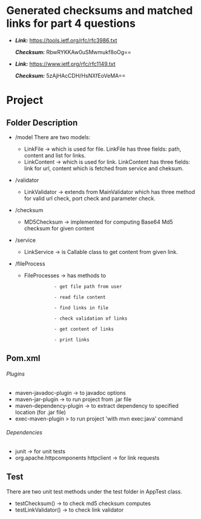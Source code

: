 **Generated checksums and matched links for part 4 questions**
==================

 * ***Link:*** https://tools.ietf.org/rfc/rfc3986.txt

   ***Checksum:*** RbwRYKKAw0uSMwmukf8oOg==

* ***Link:*** https://www.ietf.org/rfc/rfc1149.txt

  ***Checksum:*** 5zAjHAcCDH/HsNXfEoVeMA==


**Project**
==================

Folder Description
------------------
* /model 
   There are two models:
   * LinkFile -> which is used for file. LinkFile has three fields: path, content and list for links.
   * LinkContent -> which is used for link. LinkContent has three fields: link for url, content which is fetched from service and cheksum.
   
* /validator
   * LinkValidator -> extends from MainValidator which has three method for valid url check, port check and parameter check.
 
* /checksum
   * MD5Checksum -> implemented for computing Base64 Md5 checksum for given content
   
* /service
   * LinkService -> is Callable class to get content from given link.
   
* /fileProcess
   * FileProcesses -> has methods to
   
                    - get file path from user
                    
                    - read file content
                    
                    - find links in file
                    
                    - check validation of links
                    
                    - get content of links
                    
                    - print links
                   
Pom.xml
------------------
###### Plugins
* maven-javadoc-plugin -> to javadoc options
* maven-jar-plugin ->  to run project from .jar file
* maven-dependency-plugin -> to extract dependency to specified location (for .jar file)
* exec-maven-plugin > to run project 'with mvn exec:java' command

###### Dependencies
* junit -> for unit tests
* org.apache.httpcomponents httpclient -> for link requests
                    
Test
------------------
There are two unit test methods under the test folder in AppTest class.

* testChecksum() -> to check md5 checksum computes
* testLinkValidator() -> to check link validator
  


   
                  




